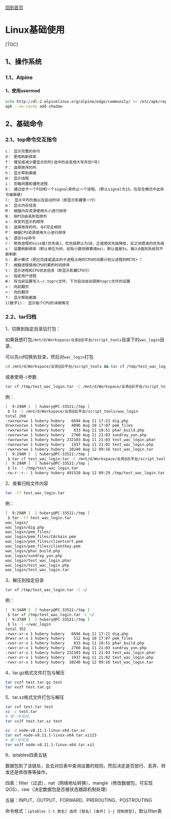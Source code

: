 [回到首页](../README.md)

# Linux基础使用

[TOC]

## 1、操作系统

### 1.1、Alpine

#### 1、使用usermod

```bash
echo http://dl-2.alpinelinux.org/alpine/edge/community/ >> /etc/apk/repositories
apk --no-cache add shadow
```

## 

## 2、基础命令

### 2.1、top命令交互指令

```
c： 显示完整的命令
d： 更改刷新频率
f： 增加或减少要显示的列(选中的会变成大写并加*号)
F： 选择排序的列
h： 显示帮助画面
H： 显示线程
i： 忽略闲置和僵死进程
k： 通过给予一个PID和一个signal来终止一个进程。（默认signal为15。在安全模式中此命令被屏蔽）
l:  显示平均负载以及启动时间（即显示影藏第一行）
m： 显示内存信息
M： 根据内存资源使用大小进行排序
N： 按PID由高到低排列
o： 改变列显示的顺序
O： 选择排序的列，与F完全相同
P： 根据CPU资源使用大小进行排序
q： 退出top命令
r： 修改进程的nice值(优先级)。优先级默认为10，正值使优先级降低，反之则提高的优先级
s： 设置刷新频率（默认单位为秒，如有小数则换算成ms）。默认值是5s，输入0值则系统将不断刷新
S： 累计模式（把已完成或退出的子进程占用的CPU时间累计到父进程的MITE+ ）
T： 根据进程使用CPU的累积时间排序
t： 显示进程和CPU状态信息（即显示影藏CPU行）
u： 指定用户进程
W： 将当前设置写入~/.toprc文件，下次启动自动调用toprc文件的设置
<： 向前翻页
>： 向后翻页
?： 显示帮助画面
1(数字1)： 显示每个CPU的详细情况
```

### 2.2、tar归档

1、切换到指定目录后打包：

如果我想打包`/mnt/d/Workspace/业务@云平台/script_tools`目录下的`wac_login`目录，

可以先cd切换到目录，然后对`wac_login`打包

```bash
cd /mnt/d/Workspace/业务@云平台/script_tools && tar cf /tmp/test_wac_login.tar wac_login
```

或者使用`-C`参数

```bash
tar cf /tmp/test_wac_login.tar -C /mnt/d/Workspace/业务@云平台/script_tools wac_login
```

例：

```bash
[  9:29AM ]  [ hubery@PC-33521:/tmp ]
 $ ls -l /mnt/d/Workspace/业务@云平台/script_tools/wac_login
total 260
-rwxrwxrwx 1 hubery hubery   6694 Aug 11 17:21 dig.php
drwxrwxrwx 1 hubery hubery   4096 Aug 10 17:07 pem_files
-rwxrwxrwx 1 hubery hubery    833 Aug 11 18:51 phar_build.php
-rwxrwxrwx 1 hubery hubery   2760 Aug 11 21:03 sundray_yun.php
-rwxrwxrwx 1 hubery hubery 232103 Aug 11 21:03 test_wac_login.phar
-rwxrwxrwx 1 hubery hubery   1937 Aug 11 21:02 test_wac_login.php
-rwxrwxrwx 1 hubery hubery  10240 Aug 12 09:16 test_wac_login.tar
[  9:29AM ]  [ hubery@PC-33521:/tmp ]
 $ tar cf test_wac_login.tar -C /mnt/d/Workspace/业务@云平台/script_tools wac_login
[  9:29AM ]  [ hubery@PC-33521:/tmp ]
 $ ls -l /tmp/test_wac_login.tar
-rw-r--r-- 1 hubery hubery 491520 Aug 12 09:29 /tmp/test_wac_login.tar
```

2、查看归档文件内容

```bash
tar -tf test_wac_login.tar
```

例：

```bash
[  9:29AM ]  [ hubery@PC-33521:/tmp ]
 $ tar -tf test_wac_login.tar
wac_login/
wac_login/dig.php
wac_login/pem_files/
wac_login/pem_files/CAchain.pem
wac_login/pem_files/clientcert.pem
wac_login/pem_files/clientkey.pem
wac_login/phar_build.php
wac_login/sundray_yun.php
wac_login/test_wac_login.phar
wac_login/test_wac_login.php
wac_login/test_wac_login.tar
```

3、解压到指定目录

```bash
tar xf /tmp/test_wac_login.tar -C ~/
```

例：

```bash
[  9:34AM ]  [ hubery@PC-33521:/tmp ]
 $ tar xf /tmp/test_wac_login.tar -C ~/
[  9:37AM ]  [ hubery@PC-33521:/tmp ]
 $ ls -l ~/wac_login
total 352
-rwxr-xr-x 1 hubery hubery   6694 Aug 11 17:21 dig.php
drwxr-xr-x 1 hubery hubery    512 Aug 10 17:07 pem_files
-rwxr-xr-x 1 hubery hubery    833 Aug 11 18:51 phar_build.php
-rwxr-xr-x 1 hubery hubery   2760 Aug 11 21:03 sundray_yun.php
-rwxr-xr-x 1 hubery hubery 232103 Aug 11 21:03 test_wac_login.phar
-rwxr-xr-x 1 hubery hubery   1937 Aug 11 21:02 test_wac_login.php
-rwxr-xr-x 1 hubery hubery  10240 Aug 12 09:16 test_wac_login.tar
```

4、tar.gz格式文件打包与解压

```bash
tar cvzf test.tar.gz test
tar xvzf test.tat.gz
```

5、tar.xz格式文件打包与解压

```bash
tar cvf test.tar test
xz -z test.tar
# 或一步完成
tar cvJf test.tar.xz test

xz -d node-v8.11.1-linux-x64.tar.xz
tar xvf node-v8.11.1-linux-x64.tar.xz123
# 或一步完成
tar xvJf node-v8.11.1-linux-x64.tar.xz1


```

6、iptables四表五链

数据包到了该链处，会去对应表中查询设置的规则，然后决定是否放行、丢弃、转发还是修改等等操作。

四表：filter（过滤）、nat（网络地址转换）、mangle（修改数据包，可实现QOS）、raw（决定数据包是否被状态跟踪机制处理）

五链：INPUT、OUTPUT、FORWARD、PREROUTING、POSTROUTING

命令格式：`iptables [-t 表名] 选项 [链名] [条件] [-j 控制类型]`，默认filter表

